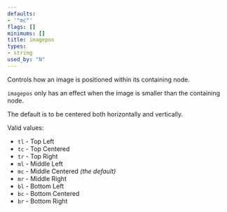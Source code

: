 ```yaml
---
defaults:
- '"mc"'
flags: []
minimums: []
title: imagepos
types:
- string
used_by: "N"
---
```

Controls how an image is positioned within its containing node.

`imagepos` only has an effect when the image is smaller than the containing node.

The default is to be centered both horizontally and vertically.

Valid values:

* `tl` - Top Left
* `tc` - Top Centered
* `tr` - Top Right
* `ml` - Middle Left
* `mc` - Middle Centered *(the default)*
* `mr` - Middle Right
* `bl` - Bottom Left
* `bc` - Bottom Centered
* `br` - Bottom Right

